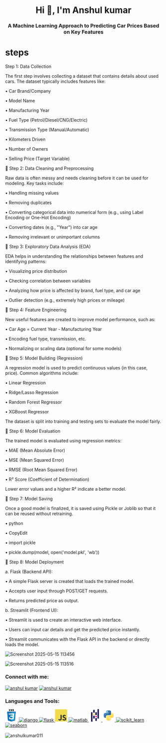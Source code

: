 <h1 align="center">Hi 👋, I'm Anshul kumar</h1>
<h3 align="center">A Machine Learning Approach to Predicting Car Prices Based on Key Features</h3>

# steps 

 Step 1: Data Collection
 
The first step involves collecting a dataset that contains details about used cars. The dataset typically includes features like:

•	Car Brand/Company

•	Model Name

•	Manufacturing Year

•	Fuel Type (Petrol/Diesel/CNG/Electric)

•	Transmission Type (Manual/Automatic)

•	Kilometers Driven

•	Number of Owners

•	Selling Price (Target Variable)

🔹 Step 2: Data Cleaning and Preprocessing

Raw data is often messy and needs cleaning before it can be used for modeling. Key tasks include:

•	Handling missing values

•	Removing duplicates

•	Converting categorical data into numerical form (e.g., using Label Encoding or One-Hot Encoding)

•	Converting dates (e.g., "Year") into car age

•	Removing irrelevant or unimportant columns

🔹 Step 3: Exploratory Data Analysis (EDA)

EDA helps in understanding the relationships between features and identifying patterns:

•	Visualizing price distribution

•	Checking correlation between variables

•	Analyzing how price is affected by brand, fuel type, and car age

•	Outlier detection (e.g., extremely high prices or mileage)

🔹 Step 4: Feature Engineering

New useful features are created to improve model performance, such as:

•	Car Age = Current Year - Manufacturing Year

•	Encoding fuel type, transmission, etc.

•	Normalizing or scaling data (optional for some models)

🔹 Step 5: Model Building (Regression)

A regression model is used to predict continuous values (in this case, price). Common algorithms include:

•	Linear Regression

•	Ridge/Lasso Regression

•	Random Forest Regressor

•	XGBoost Regressor

The dataset is split into training and testing sets to evaluate the model fairly.

🔹 Step 6: Model Evaluation

The trained model is evaluated using regression metrics:

•	MAE (Mean Absolute Error)

•	MSE (Mean Squared Error)

•	RMSE (Root Mean Squared Error)

•	R² Score (Coefficient of Determination)

Lower error values and a higher R² indicate a better model.

🔹 Step 7: Model Saving

Once a good model is finalized, it is saved using Pickle or Joblib so that it can be reused without retraining.

•	python

•	CopyEdit

•	import pickle

•	pickle.dump(model, open('model.pkl', 'wb'))


🔹 Step 8: Model Deployment

a. Flask (Backend API):

•	A simple Flask server is created that loads the trained model.

•	Accepts user input through POST/GET requests.

•	Returns predicted price as output.

b. Streamlit (Frontend UI):

•	Streamlit is used to create an interactive web interface.

•	Users can input car details and get the predicted price instantly.

•	Streamlit communicates with the Flask API in the backend or directly loads the model.

  ![Screenshot 2025-05-15 113456](https://github.com/user-attachments/assets/7844a177-db2f-4566-a67f-7c09cc3341d2)

  ![Screenshot 2025-05-15 113516](https://github.com/user-attachments/assets/11b4e6da-882f-47d9-bce8-200083f7ddea)




<h3 align="left">Connect with me:</h3>
<p align="left">
<a href="https://linkedin.com/in/anshul kumar" target="blank"><img align="center" src="https://raw.githubusercontent.com/rahuldkjain/github-profile-readme-generator/master/src/images/icons/Social/linked-in-alt.svg" alt="anshul kumar" height="30" width="40" /></a>
<a href="https://kaggle.com/anshul kumar" target="blank"><img align="center" src="https://raw.githubusercontent.com/rahuldkjain/github-profile-readme-generator/master/src/images/icons/Social/kaggle.svg" alt="anshul kumar" height="30" width="40" /></a>
</p>

<h3 align="left">Languages and Tools:</h3>
<p align="left"> <a href="https://www.w3schools.com/css/" target="_blank" rel="noreferrer"> <img src="https://raw.githubusercontent.com/devicons/devicon/master/icons/css3/css3-original-wordmark.svg" alt="css3" width="40" height="40"/> </a> <a href="https://www.djangoproject.com/" target="_blank" rel="noreferrer"> <img src="https://cdn.worldvectorlogo.com/logos/django.svg" alt="django" width="40" height="40"/> </a> <a href="https://flask.palletsprojects.com/" target="_blank" rel="noreferrer"> <img src="https://www.vectorlogo.zone/logos/pocoo_flask/pocoo_flask-icon.svg" alt="flask" width="40" height="40"/> </a> <a href="https://developer.mozilla.org/en-US/docs/Web/JavaScript" target="_blank" rel="noreferrer"> <img src="https://raw.githubusercontent.com/devicons/devicon/master/icons/javascript/javascript-original.svg" alt="javascript" width="40" height="40"/> </a> <a href="https://www.mathworks.com/" target="_blank" rel="noreferrer"> <img src="https://upload.wikimedia.org/wikipedia/commons/2/21/Matlab_Logo.png" alt="matlab" width="40" height="40"/> </a> <a href="https://pandas.pydata.org/" target="_blank" rel="noreferrer"> <img src="https://raw.githubusercontent.com/devicons/devicon/2ae2a900d2f041da66e950e4d48052658d850630/icons/pandas/pandas-original.svg" alt="pandas" width="40" height="40"/> </a> <a href="https://www.python.org" target="_blank" rel="noreferrer"> <img src="https://raw.githubusercontent.com/devicons/devicon/master/icons/python/python-original.svg" alt="python" width="40" height="40"/> </a> <a href="https://scikit-learn.org/" target="_blank" rel="noreferrer"> <img src="https://upload.wikimedia.org/wikipedia/commons/0/05/Scikit_learn_logo_small.svg" alt="scikit_learn" width="40" height="40"/> </a> <a href="https://seaborn.pydata.org/" target="_blank" rel="noreferrer"> <img src="https://seaborn.pydata.org/_images/logo-mark-lightbg.svg" alt="seaborn" width="40" height="40"/> </a> </p>

<p><img align="center" src="https://github-readme-stats.vercel.app/api/top-langs?username=anshulkumar011&show_icons=true&locale=en&layout=compact" alt="anshulkumar011" /></p>
